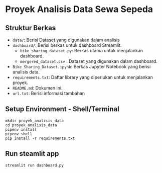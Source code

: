 # Proyek Analisis Data Sewa Sepeda

## Struktur Berkas
- `data/`: Berisi Dataset yang digunakan dalam analisis
- `dashboard/`: Berisi berkas untuk dashboard Streamlit.
  - `bike_sharing_dataset.py`: Berkas utama untuk menjalankan dashboard.
  - `mergered_dataset.csv` : Dataset yang digunakan dalam dashboard.
- `Bike_Sharing_Dataset.ipynb`: Berkas Jupyter Notebook yang berisi analisis data.
- `requirements.txt`: Daftar library yang diperlukan untuk menjalankan proyek.
- `README.md`: Dokumen ini.
- `url.txt`: Berisi informasi tambahan

## Setup Environment - Shell/Terminal
```
mkdir proyek_analisis_data
cd proyek_analisis_data
pipenv install
pipenv shell
pip install -r requirements.txt
```

## Run steamlit app
```
streamlit run dashboard.py
```
